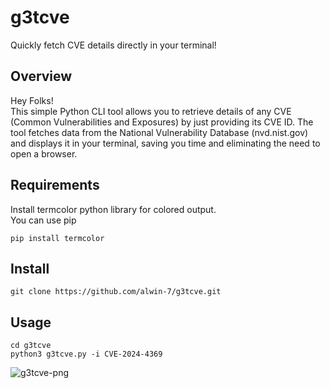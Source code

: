 # g3tcve
Quickly fetch CVE details directly in your terminal!
## Overview
Hey Folks!  
This simple Python CLI tool allows you to retrieve details of any CVE (Common Vulnerabilities and Exposures) by just providing its CVE ID. The tool fetches data from the National Vulnerability Database (nvd.nist.gov) and displays it in your terminal, saving you time and eliminating the need to open a browser.
## Requirements
Install termcolor python library for colored output.  
You can use pip
```
pip install termcolor
```
## Install
```
git clone https://github.com/alwin-7/g3tcve.git
```
## Usage
```
cd g3tcve
python3 g3tcve.py -i CVE-2024-4369
```
![g3tcve-png](https://github.com/user-attachments/assets/fcd46c79-6417-4676-a679-56feabd3ae58)
